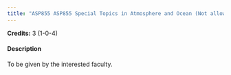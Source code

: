 ```yaml
---
title: "ASP855 ASP855 Special Topics in Atmosphere and Ocean (Not allowed for : Any program other than AST and ASZ)"
---
```

**Credits:** 3 (1-0-4)

#### Description
To be given by the interested faculty.